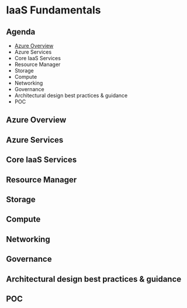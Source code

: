 # IaaS Fundamentals

## Agenda
* [Azure Overview](##AzureOverview)
* Azure Services
* Core IaaS Services
* Resource Manager
* Storage 
* Compute
* Networking
* Governance
* Architectural design best practices & guidance
* POC

## Azure Overview

## Azure Services

## Core IaaS Services

## Resource Manager

## Storage 

## Compute

## Networking

## Governance

## Architectural design best practices & guidance

## POC
